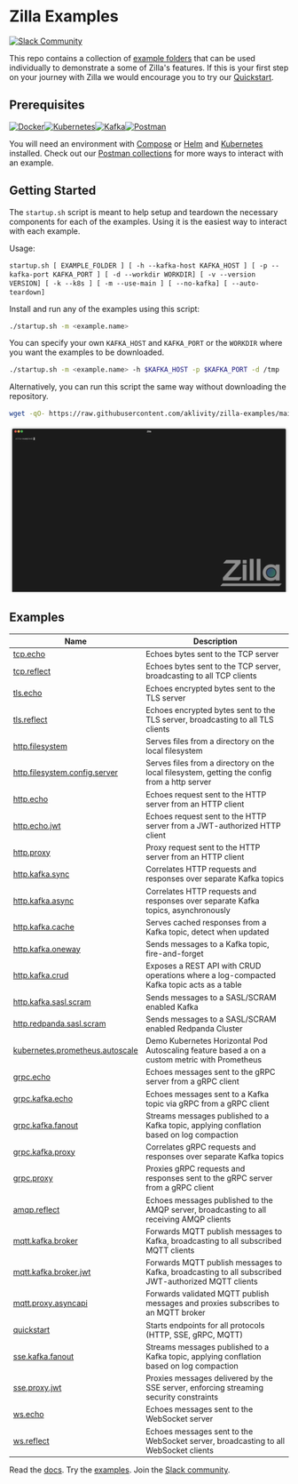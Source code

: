 # Zilla Examples

[![Slack Community][community-image]][community-join]

This repo contains a collection of [example folders](#examples) that can be used individually to demonstrate a some of Zilla's features. If this is your first step on your journey with Zilla we would encourage you to try our [Quickstart](https://docs.aklivity.io/zilla/latest/tutorials/quickstart/kafka-proxies.html).

## Prerequisites

[![Docker]][compose-install][![Kubernetes]][kubernetes-install][![Kafka]][kafka-install][![Postman]][postman-url]

You will need an environment with [Compose][compose-install] or [Helm][helm-install] and [Kubernetes][kubernetes-install] installed. Check out our [Postman collections][postman-url] for more ways to interact with an example.


## Getting Started

The `startup.sh` script is meant to help setup and teardown the necessary components for each of the examples. Using it is the easiest way to interact with each example.

Usage:

```text
startup.sh [ EXAMPLE_FOLDER ] [ -h --kafka-host KAFKA_HOST ] [ -p --kafka-port KAFKA_PORT ] [ -d --workdir WORKDIR] [ -v --version VERSION] [ -k --k8s ] [ -m --use-main ] [ --no-kafka] [ --auto-teardown]
```

Install and run any of the examples using this script:

```bash
./startup.sh -m <example.name>
```

You can specify your own `KAFKA_HOST` and `KAFKA_PORT` or the `WORKDIR` where you want the examples to be downloaded.

```bash
./startup.sh -m <example.name> -h $KAFKA_HOST -p $KAFKA_PORT -d /tmp
```

Alternatively, you can run this script the same way without downloading the repository.

```bash
wget -qO- https://raw.githubusercontent.com/aklivity/zilla-examples/main/startup.sh | sh -s -- -m <example.name>
```

![demo](.assets/demo.gif)

## Examples

| Name                                                               | Description                                                                                         |
| ------------------------------------------------------------------ | --------------------------------------------------------------------------------------------------- |
| [tcp.echo](tcp.echo)                                               | Echoes bytes sent to the TCP server                                                                 |
| [tcp.reflect](tcp.reflect)                                         | Echoes bytes sent to the TCP server, broadcasting to all TCP clients                                |
| [tls.echo](tls.echo)                                               | Echoes encrypted bytes sent to the TLS server                                                       |
| [tls.reflect](tls.reflect)                                         | Echoes encrypted bytes sent to the TLS server, broadcasting to all TLS clients                      |
| [http.filesystem](http.filesystem)                                 | Serves files from a directory on the local filesystem                                               |
| [http.filesystem.config.server](.http.filesystem.config.server)    | Serves files from a directory on the local filesystem, getting the config from a http server        |
| [http.echo](http.echo)                                             | Echoes request sent to the HTTP server from an HTTP client                                          |
| [http.echo.jwt](http.echo.jwt)                                     | Echoes request sent to the HTTP server from a JWT-authorized HTTP client                            |
| [http.proxy](http.proxy)                                           | Proxy request sent to the HTTP server from an HTTP client                                           |
| [http.kafka.sync](http.kafka.sync)                                 | Correlates HTTP requests and responses over separate Kafka topics                                   |
| [http.kafka.async](http.kafka.async)                               | Correlates HTTP requests and responses over separate Kafka topics, asynchronously                   |
| [http.kafka.cache](http.kafka.cache)                               | Serves cached responses from a Kafka topic, detect when updated                                     |
| [http.kafka.oneway](http.kafka.oneway)                             | Sends messages to a Kafka topic, fire-and-forget                                                    |
| [http.kafka.crud](http.kafka.crud)                                 | Exposes a REST API with CRUD operations where a log-compacted Kafka topic acts as a table           |
| [http.kafka.sasl.scram](http.kafka.sasl.scram)                     | Sends messages to a SASL/SCRAM enabled Kafka                                                        |
| [http.redpanda.sasl.scram](http.redpanda.sasl.scram)               | Sends messages to a SASL/SCRAM enabled Redpanda Cluster                                             |
| [kubernetes.prometheus.autoscale](kubernetes.prometheus.autoscale) | Demo Kubernetes Horizontal Pod Autoscaling feature based a on a custom metric with Prometheus       |
| [grpc.echo](grpc.echo)                                             | Echoes messages sent to the gRPC server from a gRPC client                                          |
| [grpc.kafka.echo](grpc.kafka.echo)                                 | Echoes messages sent to a Kafka topic via gRPC from a gRPC client                                   |
| [grpc.kafka.fanout](grpc.kafka.fanout)                             | Streams messages published to a Kafka topic, applying conflation based on log compaction            |
| [grpc.kafka.proxy](grpc.kafka.proxy)                               | Correlates gRPC requests and responses over separate Kafka topics                                   |
| [grpc.proxy](grpc.proxy)                                           | Proxies gRPC requests and responses sent to the gRPC server from a gRPC client                      |
| [amqp.reflect](amqp.reflect)                                       | Echoes messages published to the AMQP server, broadcasting to all receiving AMQP clients            |
| [mqtt.kafka.broker](mqtt.kafka.broker)                             | Forwards MQTT publish messages to Kafka, broadcasting to all subscribed MQTT clients                |
| [mqtt.kafka.broker.jwt](mqtt.kafka.broker.jwt)                     | Forwards MQTT publish messages to Kafka, broadcasting to all subscribed JWT-authorized MQTT clients |
| [mqtt.proxy.asyncapi](mqtt.proxy.asyncapi)                         | Forwards validated MQTT publish messages and proxies subscribes to an MQTT broker                   |
| [quickstart](quickstart)                                           | Starts endpoints for all protocols (HTTP, SSE, gRPC, MQTT)                                          |
| [sse.kafka.fanout](sse.kafka.fanout)                               | Streams messages published to a Kafka topic, applying conflation based on log compaction            |
| [sse.proxy.jwt](sse.proxy.jwt)                                     | Proxies messages delivered by the SSE server, enforcing streaming security constraints              |
| [ws.echo](ws.echo)                                                 | Echoes messages sent to the WebSocket server                                                        |
| [ws.reflect](ws.reflect)                                           | Echoes messages sent to the WebSocket server, broadcasting to all WebSocket clients                 |

Read the [docs][zilla-docs].
Try the [examples][zilla-examples].
Join the [Slack community][community-join].

[community-image]: https://img.shields.io/badge/slack-@aklivitycommunity-blue.svg?logo=slack
[community-join]: https://join.slack.com/t/aklivitycommunity/shared_invite/zt-sy06wvr9-u6cPmBNQplX5wVfd9l2oIQ
[Docker]: https://img.shields.io/badge/docker-%230db7ed.svg?style=for-the-badge&logo=docker&logoColor=white
[Kubernetes]: https://img.shields.io/badge/kubernetes-%23326ce5.svg?style=for-the-badge&logo=kubernetes&logoColor=white
[Kafka]: https://img.shields.io/badge/Apache%20Kafka-000?style=for-the-badge&logo=apachekafka
[Postman]: https://img.shields.io/badge/Postman-FF6C37?style=for-the-badge&logo=postman&logoColor=white
[zilla-docs]: https://docs.aklivity.io/zilla
[zilla-examples]: https://github.com/aklivity/zilla-examples
[compose-install]: https://docs.docker.com/compose/gettingstarted/
[helm-install]: https://helm.sh/docs/intro/install/
[kubernetes-install]: https://kubernetes.io/docs/tasks/tools/
[kafka-install]: https://kafka.apache.org/
[postman-url]: https://www.postman.com/aklivity-zilla/
